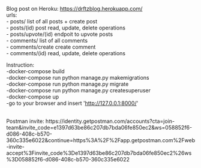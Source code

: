 Blog post on Heroku:
https://drftzblog.herokuapp.com/  <br>
urls: <br>
    - posts/ list of all posts + create post<br>
    - posts/(id) post read, update, delete operations <br>
    - posts/upvote/(id) endpoit to upvote posts <br>
    - comments/ list of all comments <br>
    - comments/create  create comment <br>
    - comments/(id) read, update, delete operations <br>

Instruction: <br>
-docker-compose build<br>
-docker-compose run python manage.py makemigrations<br>
-docker-compose run python manage.py migrate<br>
-docker-compose run python manage.py createsuperuser<br>
-docker-compose up <br>
-go to your browser and insert 'http://127.0.0.1:8000/' <br>


<br>
Postman invite: 
<a>https://identity.getpostman.com/accounts?cta=join-team&invite_code=e1397d63be86c207db7bda06fe850ec2&ws=058852f6-d086-408c-b570-360c335e6022&continue=https%3A%2F%2Fapp.getpostman.com%2Fweb-invite-accept%3Finvite_code%3De1397d63be86c207db7bda06fe850ec2%26ws%3D058852f6-d086-408c-b570-360c335e6022</a>